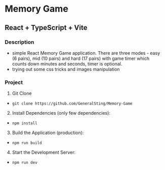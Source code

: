 # Memory Game

## React + TypeScript + Vite

### Description

- simple React Memory Game application. There are three modes - easy (6 pairs), mid (10 pairs) and hard (17 pairs) with game timer which counts down minutes and seconds, timer is optional.
- trying out some css tricks and images manipulation

### Project

1. Git Clone

- `git clone https://github.com/GeneralSting/Memory-Game`

2. Install Dependencies (only few dependencies):

- `npm install`

3. Build the Application (production):

- `npm run build`

4. Start the Development Server:

- `npm run dev`
